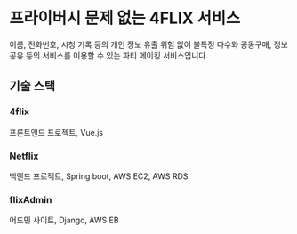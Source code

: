 # 프라이버시 문제 없는 4FLIX 서비스
이름, 전화번호, 시청 기록 등의 개인 정보 유출 위험 없이 불특정 다수와 공동구매, 정보 공유 등의 서비스를 이용할 수 있는 파티 메이킹 서비스입니다.

## 기술 스택
### 4flix
프론트앤드 프로젝트, Vue.js

### Netflix
백앤드 프로젝트, Spring boot, AWS EC2, AWS RDS

### flixAdmin
어드민 사이트, Django, AWS EB
